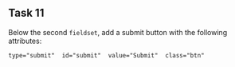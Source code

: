 ## Task 11
Below the second `fieldset`, add a submit button with the following attributes:
```html
type="submit"  id="submit"  value="Submit"  class="btn"
```